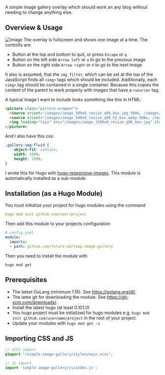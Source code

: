 A simple image gallery overlay which should work an any blog without needing to change anything else.

## Overview & Usage

![image](https://user-images.githubusercontent.com/35309884/231178597-38336a2a-e67c-4d76-8654-03b6cd542a66.png)
The overlay is fullscreen and shows one image at a time. The controlls are:
- Button at the top and bottom to quit, or press `Escape` or `q`
- Button on the left side `Arrow left` or `a` to go to the previous image
- Button on the right side `Arrow right` or `d` to go to the next image

It also is assumed, that the `img_filter`, which can be set at the top of the JavaScript finds all `<img>` tags which should be included.
Additionally, each `<img>` tag should be contained in a single container. Because this copies the content of the parent to work properly with images that have a `<source>` tag.

A typical image I want to include looks something like this in HTML:
```html
<picture class="picture-wrapper">
  <source srcset="/images/image_500x0_resize_q90_box.jpg 500w, /images/image_800x0_resize_q90_box.jpg 800w" type="image/jpeg">
  <source srcset="/images/image_500x0_resize_q90_h2_box.webp 500w, /images/image_800x0_resize_q90_h2_box.webp 800w" type="image/webp">
  <img loading="lazy" src="/images/image_1500x0_resize_q90_box.jpg" class="figure-img img-fluid gallery-img-fluid" alt="alt" width="1500" height="1125">
</picture>
```
And I also have this css:
```css
.gallery-img-fluid {
    object-fit: contain;
    width: 100%;
    height: 100%;
}
```

I wrote this for Hugo with [hugo-responsive-images](https://github.com/future-wd/hugo-responsive-images). This module is automatically installed as a sub-module.

## Installation (as a Hugo Module)

You must initialize your project for hugo modules using the command

```YAML
hugo mod init github.com/user/project
```

Then add this module to your projects configuration

```YAML
# config.yaml
module:
  imports:
  - path: github.com/future-wd/temp-image-gallery
```

Then you need to install the module with 

```
hugo mod get
```

## Prerequisites

- The latest GoLang (minimum 1.16). See <https://golang.org/dl/>.
- The lates git for downloading the module. See <https://git-scm.com/downloads/>.
- Install the latest hugo (at least 0.101.0)
- You hugo project must be initialized for hugo modules e.g. `hugo mod init github.com/username/project` in the root of your project.
- Update your modules with `hugo mod get -u`

## Importing CSS and JS

```SCSS
// SCSS import
@import "/simple-image-gallery/styles/main.scss";
```

```js
// JS import
import 'simple-image-gallery/js/index.js';
